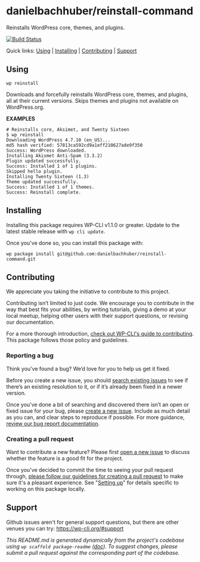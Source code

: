 danielbachhuber/reinstall-command
=================================

Reinstalls WordPress core, themes, and plugins.

[![Build Status](https://travis-ci.org/danielbachhuber/reinstall-command.svg?branch=master)](https://travis-ci.org/danielbachhuber/reinstall-command)

Quick links: [Using](#using) | [Installing](#installing) | [Contributing](#contributing) | [Support](#support)

## Using

~~~
wp reinstall 
~~~

Downloads and forcefully reinstalls WordPress core, themes, and plugins,
all at their current versions. Skips themes and plugins not available on
WordPress.org.

**EXAMPLES**

    # Reinstalls core, Aksimet, and Twenty Sixteen
    $ wp reinstall
    Downloading WordPress 4.7.10 (en_US)...
    md5 hash verified: 57813ca592cd9a1eff210627ade9f350
    Success: WordPress downloaded.
    Installing Akismet Anti-Spam (3.3.2)
    Plugin updated successfully.
    Success: Installed 1 of 1 plugins.
    Skipped hello plugin.
    Installing Twenty Sixteen (1.3)
    Theme updated successfully.
    Success: Installed 1 of 1 themes.
    Success: Reinstall complete.

## Installing

Installing this package requires WP-CLI v1.1.0 or greater. Update to the latest stable release with `wp cli update`.

Once you've done so, you can install this package with:

    wp package install git@github.com:danielbachhuber/reinstall-command.git

## Contributing

We appreciate you taking the initiative to contribute to this project.

Contributing isn’t limited to just code. We encourage you to contribute in the way that best fits your abilities, by writing tutorials, giving a demo at your local meetup, helping other users with their support questions, or revising our documentation.

For a more thorough introduction, [check out WP-CLI's guide to contributing](https://make.wordpress.org/cli/handbook/contributing/). This package follows those policy and guidelines.

### Reporting a bug

Think you’ve found a bug? We’d love for you to help us get it fixed.

Before you create a new issue, you should [search existing issues](https://github.com/danielbachhuber/reinstall-command/issues?q=label%3Abug%20) to see if there’s an existing resolution to it, or if it’s already been fixed in a newer version.

Once you’ve done a bit of searching and discovered there isn’t an open or fixed issue for your bug, please [create a new issue](https://github.com/danielbachhuber/reinstall-command/issues/new). Include as much detail as you can, and clear steps to reproduce if possible. For more guidance, [review our bug report documentation](https://make.wordpress.org/cli/handbook/bug-reports/).

### Creating a pull request

Want to contribute a new feature? Please first [open a new issue](https://github.com/danielbachhuber/reinstall-command/issues/new) to discuss whether the feature is a good fit for the project.

Once you've decided to commit the time to seeing your pull request through, [please follow our guidelines for creating a pull request](https://make.wordpress.org/cli/handbook/pull-requests/) to make sure it's a pleasant experience. See "[Setting up](https://make.wordpress.org/cli/handbook/pull-requests/#setting-up)" for details specific to working on this package locally.

## Support

Github issues aren't for general support questions, but there are other venues you can try: https://wp-cli.org/#support


*This README.md is generated dynamically from the project's codebase using `wp scaffold package-readme` ([doc](https://github.com/wp-cli/scaffold-package-command#wp-scaffold-package-readme)). To suggest changes, please submit a pull request against the corresponding part of the codebase.*
